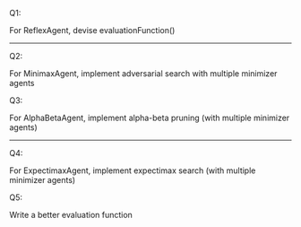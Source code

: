 Q1:

For ReflexAgent, devise evaluationFunction()

---

Q2:

For MinimaxAgent, implement adversarial search with multiple minimizer agents

Q3:

For AlphaBetaAgent, implement alpha-beta pruning (with multiple minimizer agents)

---

Q4:

For ExpectimaxAgent, implement expectimax search (with multiple minimizer agents)

Q5:

Write a better evaluation function
